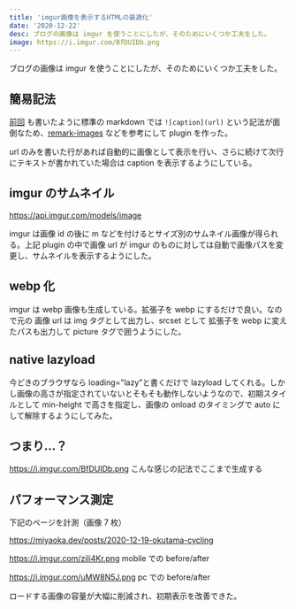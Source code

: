 ```yaml
---
title: 'imgur画像を表示するHTMLの最適化'
date: '2020-12-22'
desc: ブログの画像は imgur を使うことにしたが、そのためにいくつか工夫をした。
image: https://i.imgur.com/BfDUIDb.png
---
```


ブログの画像は imgur を使うことにしたが、そのためにいくつか工夫をした。

## 簡易記法

[前回](/posts/2020-12-21-blog-building) も書いたように標準の markdown では `![caption](url)` という記法が面倒なため、[remark-images](https://github.com/remarkjs/remark-images) などを参考にして plugin を作った。

url のみを書いた行があれば自動的に画像として表示を行い、さらに続けて次行にテキストが書かれていた場合は caption を表示するようにしている。

## imgur のサムネイル

https://api.imgur.com/models/image

imgur は画像 id の後に m などを付けるとサイズ別のサムネイル画像が得られる。上記 plugin の中で画像 url が imgur のものに対しては自動で画像パスを変更し、サムネイルを表示するようにした。

## webp 化

imgur は webp 画像も生成している。拡張子を webp にするだけで良い。なので元の 画像 url は img タグとして出力し、srcset として 拡張子を webp に変えたパスも出力して picture タグで囲うようにした。

## native lazyload

今どきのブラウザなら loading="lazy"と書くだけで lazyload してくれる。しかし画像の高さが指定されていないとそもそも動作しないようなので、初期スタイルとして min-height で高さを指定し、画像の onload のタイミングで auto にして解除するようにしてみた。

## つまり…？

https://i.imgur.com/BfDUIDb.png
こんな感じの記法でここまで生成する

## パフォーマンス測定

下記のページを計測（画像 7 枚）

https://miyaoka.dev/posts/2020-12-19-okutama-cycling

https://i.imgur.com/zili4Kr.png
mobile での before/after

https://i.imgur.com/uMW8N5J.png
pc での before/after

ロードする画像の容量が大幅に削減され、初期表示を改善できた。
